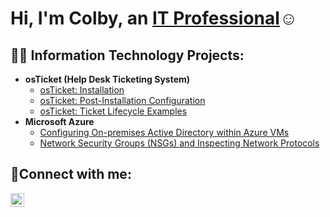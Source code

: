 <h1>Hi, I'm Colby, an <a href="https://www.linkedin.com/in/colby-nelson-330511303">IT Professional</a>☺</h1>

<h2>👨‍💻 Information Technology Projects:</h2>

- <b>osTicket (Help Desk Ticketing System)</b>
  - [osTicket: Installation](https://github.com/cn205000/osticket-prereqs)
  - [osTicket: Post-Installation Configuration](https://github.com/cn205000/post-install-config)
  - [osTicket: Ticket Lifecycle Examples](https://github.com/cn205000/ticket-lifecycle)
- <b>Microsoft Azure</b>
  - [Configuring On-premises Active Directory within Azure VMs](https://github.com/cn205000/configure-ad)
  - [Network Security Groups (NSGs) and Inspecting Network Protocols](https://github.com/cn205000/azure-network-protocols)

<h2>🤳Connect with me:</h2>

<img align="left" alt="Colby | LinkedIn" width="22px" src="https://cdn.jsdelivr.net/npm/simple-icons@v3/icons/linkedin.svg" />

[linkedin]: https://www.linkedin.com/in/colby-nelson-330511303/

